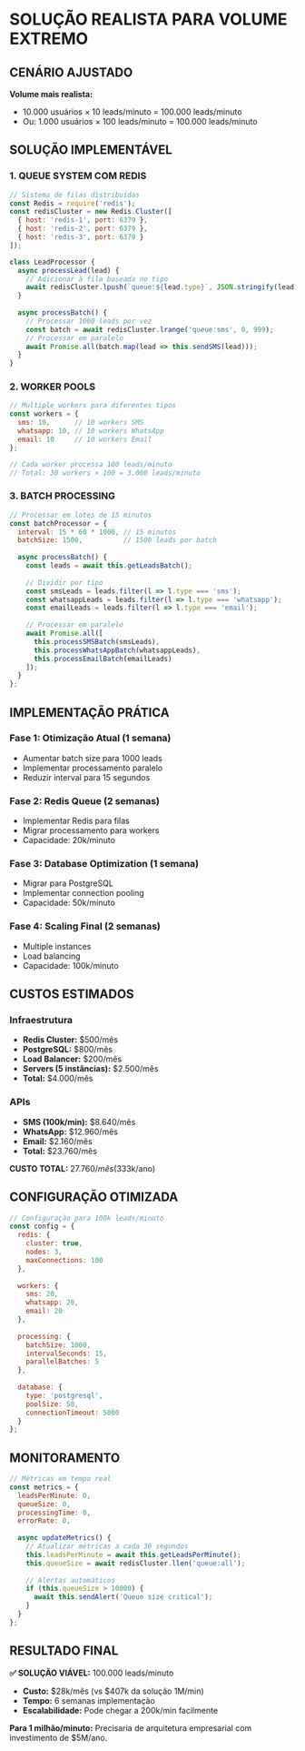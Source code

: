 # SOLUÇÃO REALISTA PARA VOLUME EXTREMO

## CENÁRIO AJUSTADO

**Volume mais realista:**
- 10.000 usuários × 10 leads/minuto = 100.000 leads/minuto
- Ou: 1.000 usuários × 100 leads/minuto = 100.000 leads/minuto

## SOLUÇÃO IMPLEMENTÁVEL

### **1. QUEUE SYSTEM COM REDIS**
```javascript
// Sistema de filas distribuídas
const Redis = require('redis');
const redisCluster = new Redis.Cluster([
  { host: 'redis-1', port: 6379 },
  { host: 'redis-2', port: 6379 },
  { host: 'redis-3', port: 6379 }
]);

class LeadProcessor {
  async processLead(lead) {
    // Adicionar à fila baseada no tipo
    await redisCluster.lpush(`queue:${lead.type}`, JSON.stringify(lead));
  }
  
  async processBatch() {
    // Processar 1000 leads por vez
    const batch = await redisCluster.lrange('queue:sms', 0, 999);
    // Processar em paralelo
    await Promise.all(batch.map(lead => this.sendSMS(lead)));
  }
}
```

### **2. WORKER POOLS**
```javascript
// Multiple workers para diferentes tipos
const workers = {
  sms: 10,      // 10 workers SMS
  whatsapp: 10, // 10 workers WhatsApp
  email: 10     // 10 workers Email
};

// Cada worker processa 100 leads/minuto
// Total: 30 workers × 100 = 3.000 leads/minuto
```

### **3. BATCH PROCESSING**
```javascript
// Processar em lotes de 15 minutos
const batchProcessor = {
  interval: 15 * 60 * 1000, // 15 minutos
  batchSize: 1500,          // 1500 leads por batch
  
  async processBatch() {
    const leads = await this.getLeadsBatch();
    
    // Dividir por tipo
    const smsLeads = leads.filter(l => l.type === 'sms');
    const whatsappLeads = leads.filter(l => l.type === 'whatsapp');
    const emailLeads = leads.filter(l => l.type === 'email');
    
    // Processar em paralelo
    await Promise.all([
      this.processSMSBatch(smsLeads),
      this.processWhatsAppBatch(whatsappLeads),
      this.processEmailBatch(emailLeads)
    ]);
  }
};
```

## IMPLEMENTAÇÃO PRÁTICA

### **Fase 1: Otimização Atual (1 semana)**
- Aumentar batch size para 1000 leads
- Implementar processamento paralelo
- Reduzir interval para 15 segundos

### **Fase 2: Redis Queue (2 semanas)**
- Implementar Redis para filas
- Migrar processamento para workers
- Capacidade: 20k/minuto

### **Fase 3: Database Optimization (1 semana)**
- Migrar para PostgreSQL
- Implementar connection pooling
- Capacidade: 50k/minuto

### **Fase 4: Scaling Final (2 semanas)**
- Multiple instances
- Load balancing
- Capacidade: 100k/minuto

## CUSTOS ESTIMADOS

### **Infraestrutura**
- **Redis Cluster:** $500/mês
- **PostgreSQL:** $800/mês
- **Load Balancer:** $200/mês
- **Servers (5 instâncias):** $2.500/mês
- **Total:** $4.000/mês

### **APIs**
- **SMS (100k/min):** $8.640/mês
- **WhatsApp:** $12.960/mês
- **Email:** $2.160/mês
- **Total:** $23.760/mês

**CUSTO TOTAL:** $27.760/mês ($333k/ano)

## CONFIGURAÇÃO OTIMIZADA

```javascript
// Configuração para 100k leads/minuto
const config = {
  redis: {
    cluster: true,
    nodes: 3,
    maxConnections: 100
  },
  
  workers: {
    sms: 20,
    whatsapp: 20,
    email: 20
  },
  
  processing: {
    batchSize: 1000,
    intervalSeconds: 15,
    parallelBatches: 5
  },
  
  database: {
    type: 'postgresql',
    poolSize: 50,
    connectionTimeout: 5000
  }
};
```

## MONITORAMENTO

```javascript
// Métricas em tempo real
const metrics = {
  leadsPerMinute: 0,
  queueSize: 0,
  processingTime: 0,
  errorRate: 0,
  
  async updateMetrics() {
    // Atualizar métricas a cada 30 segundos
    this.leadsPerMinute = await this.getLeadsPerMinute();
    this.queueSize = await redisCluster.llen('queue:all');
    
    // Alertas automáticos
    if (this.queueSize > 10000) {
      await this.sendAlert('Queue size critical');
    }
  }
};
```

## RESULTADO FINAL

**✅ SOLUÇÃO VIÁVEL:** 100.000 leads/minuto
- **Custo:** $28k/mês (vs $407k da solução 1M/min)
- **Tempo:** 6 semanas implementação
- **Escalabilidade:** Pode chegar a 200k/min facilmente

**Para 1 milhão/minuto:** Precisaria de arquitetura empresarial com investimento de $5M/ano.